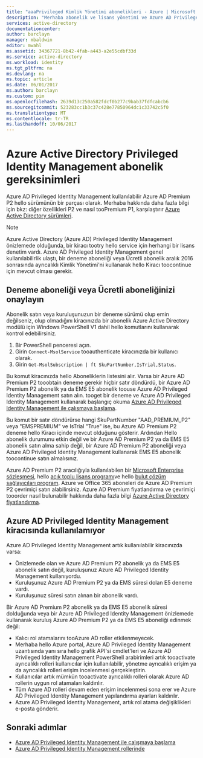 ```yaml
---
title: "aaaPrivileged Kimlik Yönetimi abonelikleri - Azure | Microsoft Docs"
description: "Merhaba abonelik ve lisans yönetimi ve Azure AD Privileged Identity Management kiracınızda kullanma gereksinimleri açıklanır"
services: active-directory
documentationcenter: 
author: barclayn
manager: mbaldwin
editor: mwahl
ms.assetid: 34367721-8b42-4fab-a443-a2e55cdbf33d
ms.service: active-directory
ms.workload: identity
ms.tgt_pltfrm: na
ms.devlang: na
ms.topic: article
ms.date: 06/01/2017
ms.author: barclayn
ms.custom: pim
ms.openlocfilehash: 2639d13c250a582fdcf0b277c9bab37fdfcabcb6
ms.sourcegitcommit: 523283cc1b3c37c428e77850964dc1c33742c5f0
ms.translationtype: MT
ms.contentlocale: tr-TR
ms.lasthandoff: 10/06/2017
---
```

# <a name="azure-active-directory-privileged-identity-management-subscription-requirements"></a>Azure Active Directory Privileged Identity Management abonelik gereksinimleri

Azure AD Privileged Identity Management kullanılabilir Azure AD Premium P2 hello sürümünün bir parçası olarak. Merhaba hakkında daha fazla bilgi için bkz: diğer özellikleri P2 ve nasıl tooPremium P1, karşılaştırır [Azure Active Directory sürümleri](../active-directory-editions.md).

>[!NOTE]
Azure Active Directory (Azure AD) Privileged Identity Management önizlemede olduğunda, bir kiracı tootry hello service için herhangi bir lisans denetim vardı.  Azure AD Privileged Identity Management genel kullanılabilirlik ulaştı, bir deneme aboneliği veya Ücretli abonelik aralık 2016 sonrasında ayrıcalıklı Kimlik Yönetimi'ni kullanarak hello Kiracı toocontinue için mevcut olması gerekir.
  

## <a name="confirm-your-trial-or-paid-subscription"></a>Deneme aboneliği veya Ücretli aboneliğinizi onaylayın

Abonelik satın veya kuruluşunuzun bir deneme sürümü olup emin değilseniz, olup olmadığını kiracınızda bir abonelik Azure Active Directory modülü için Windows PowerShell V1 dahil hello komutlarını kullanarak kontrol edebilirsiniz. 
1. Bir PowerShell penceresi açın.
2. Girin `Connect-MsolService` tooauthenticate kiracınızda bir kullanıcı olarak.
3. Girin `Get-MsolSubscription | ft SkuPartNumber,IsTrial,Status`.

Bu komut kiracınızda hello Aboneliklerin listesini alır. Varsa bir Azure AD Premium P2 tooobtain deneme gerekir hiçbir satır döndürdü, bir Azure AD Premium P2 abonelik ya da EMS E5 abonelik toouse Azure AD Privileged Identity Management satın alın.  tooget bir deneme ve Azure AD Privileged Identity Management kullanarak başlangıç okuma [Azure AD Privileged Identity Management ile çalışmaya başlama](../active-directory-privileged-identity-management-getting-started.md).

Bu komut bir satır döndürürse hangi SkuPartNumber "AAD_PREMIUM_P2" veya "EMSPREMIUM" ve IsTrial "True" ise, bu Azure AD Premium P2 deneme hello Kiracı içinde mevcut olduğunu gösterir.  Ardından Hello abonelik durumunu etkin değil ve bir Azure AD Premium P2 ya da EMS E5 abonelik satın alma sahip değil, bir Azure AD Premium P2 aboneliği veya Azure AD Privileged Identity Management kullanarak EMS E5 abonelik toocontinue satın almalısınız.

Azure AD Premium P2 aracılığıyla kullanılabilen bir [Microsoft Enterprise sözleşmesi](https://www.microsoft.com/en-us/licensing/licensing-programs/enterprise.aspx), hello [açık toplu lisans programı](https://www.microsoft.com/en-us/licensing/licensing-programs/open-license.aspx)ve hello [bulut çözüm sağlayıcıları program](https://partner.microsoft.com/en-US/cloud-solution-provider). Azure ve Office 365 aboneleri de Azure AD Premium P2 çevrimiçi satın alabilirsiniz.  Azure AD Premium fiyatlandırma ve çevrimiçi tooorder nasıl bulunabilir hakkında daha fazla bilgi [Azure Active Directory fiyatlandırma](https://azure.microsoft.com/en-us/pricing/details/active-directory/).

## <a name="azure-ad-privileged-identity-management-is-not-available-in-tenant"></a>Azure AD Privileged Identity Management kiracısında kullanılamıyor

Azure AD Privileged Identity Management artık kullanılabilir kiracınızda varsa:
- Önizlemede olan ve Azure AD Premium P2 abonelik ya da EMS E5 abonelik satın değil, kuruluşunuz Azure AD Privileged Identity Management kullanıyordu.
- Kuruluşunuz Azure AD Premium P2 ya da EMS süresi dolan E5 deneme vardı.
- Kuruluşunuz süresi satın alınan bir abonelik vardı.

Bir Azure AD Premium P2 abonelik ya da EMS E5 abonelik süresi dolduğunda veya bir Azure AD Privileged Identity Management önizlemede kullanarak kuruluş Azure AD Premium P2 ya da EMS E5 aboneliği edinmek değil:

- Kalıcı rol atamalarını tooAzure AD roller etkilenmeyecek.
- Merhaba hello Azure portal, Azure AD Privileged Identity Management uzantısında yanı sıra hello grafik API'si cmdlet'leri ve Azure AD Privileged Identity Management PowerShell arabirimleri artık tooactivate ayrıcalıklı rolleri kullanıcılar için kullanılabilir, yönetme ayrıcalıklı erişim ya da ayrıcalıklı rolleri erişim incelenmesi gerçekleştirin.
- Kullanıcılar artık mümkün tooactivate ayrıcalıklı rolleri olarak Azure AD rollerin uygun rol atamaları kaldırılır.
- Tüm Azure AD rolleri devam eden erişim incelenmesi sona erer ve Azure AD Privileged Identity Management yapılandırma ayarları kaldırılır.
- Azure AD Privileged Identity Management, artık rol atama değişiklikleri e-posta gönderir.

## <a name="next-steps"></a>Sonraki adımlar

- [Azure AD Privileged Identity Management ile çalışmaya başlama](../active-directory-privileged-identity-management-getting-started.md)
- [Azure AD Privileged Identity Management rollerinde](../active-directory-privileged-identity-management-roles.md)
